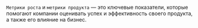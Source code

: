 `Метрики роста` и `метрики продукта` — это ключевые показатели, которые помогают компании оценивать успех и эффективность своего продукта, а также его влияние на бизнес.

